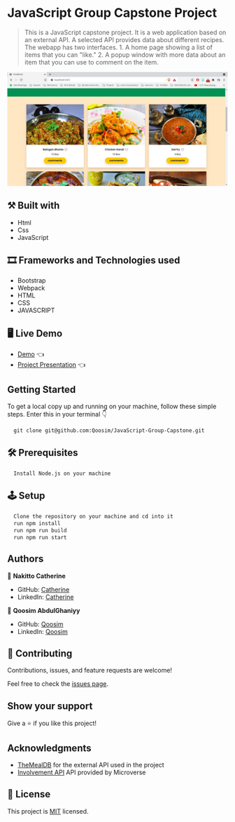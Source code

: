 # JavaScript Group Capstone Project

> This is a JavaScript capstone project. It is a web application based on an external API. A selected API provides data about different recipes. The webapp has two interfaces. 1. A home page showing a list of items that you can "like." 2. A popup window with more data about an item that you can use to comment on the item.

![screenshot](./src/assets/home_page_2.jpeg)

## ⚒️  Built with

- Html
- Css
- JavaScript

## 🎞️ Frameworks and Technologies used

- Bootstrap
- Webpack
- HTML
- CSS
- JAVASCRIPT

## 🖥️ Live Demo
- [Demo](https://laughing-hodgkin-321112.netlify.app/) :point_left:
- [Project Presentation](https://www.youtube.com/watch?v=EGx1ywZLGCA) :point_left:

## Getting Started

To get a local copy up and running on your machine, follow these simple steps.
Enter this in your terminal 👇 
``` 
  git clone git@github.com:Qoosim/JavaScript-Group-Capstone.git 
``` 
## 🛠️ Prerequisites
```
  Install Node.js on your machine
```

## 🕹️ Setup
```
  Clone the repository on your machine and cd into it
  run npm install
  run npm run build
  run npm run start
```
## Authors

👤 **Nakitto Catherine**

- GitHub: [Catherine](https://github.com/Cathella)
- LinkedIn: [Catherine](https://linkedin.com/in/nakitto-catherine-2020)

👤 **Qoosim AbdulGhaniyy**

- GitHub: [Qoosim](https://github.com/Qoosim)
- LinkedIn: [Qoosim](https://www.linkedin.com/in/qoosim)

## 🤝 Contributing

Contributions, issues, and feature requests are welcome!

Feel free to check the [issues page](../../issues/).

## Show your support

Give a ⭐️ if you like this project!

## Acknowledgments

- [TheMealDB](https://www.themealdb.com/api.php) for the external API used in the project
- [Involvement API](https://www.notion.so/Involvement-API-869e60b5ad104603aa6db59e08150270) API provided by Microverse 

## 📝 License

This project is [MIT](./MIT.md) licensed.

